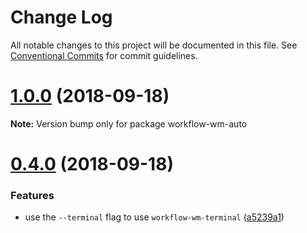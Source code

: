 # Change Log

All notable changes to this project will be documented in this file.
See [Conventional Commits](https://conventionalcommits.org) for commit guidelines.

<a name="1.0.0"></a>
# [1.0.0](https://github.com/havardh/workflow/compare/workflow-wm-auto@0.4.0...workflow-wm-auto@1.0.0) (2018-09-18)

**Note:** Version bump only for package workflow-wm-auto





<a name="0.4.0"></a>
# [0.4.0](https://github.com/havardh/workflow/compare/workflow-wm-auto@0.3.3...workflow-wm-auto@0.4.0) (2018-09-18)


### Features

* use the `--terminal` flag to use `workflow-wm-terminal` ([a5239a1](https://github.com/havardh/workflow/commit/a5239a1))
